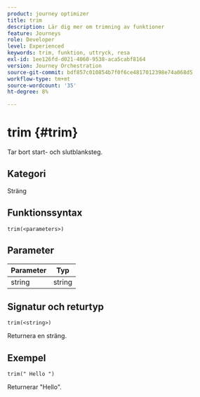 ```yaml
---
product: journey optimizer
title: trim
description: Lär dig mer om trimning av funktioner
feature: Journeys
role: Developer
level: Experienced
keywords: trim, funktion, uttryck, resa
exl-id: 1ee126fd-d021-4060-9538-aca5cabf8164
version: Journey Orchestration
source-git-commit: bdf857c010854b7f0f6ce4817012398e74a068d5
workflow-type: tm+mt
source-wordcount: '35'
ht-degree: 8%

---
```


# trim {#trim}

Tar bort start- och slutblanksteg.

## Kategori

Sträng

## Funktionssyntax

`trim(<parameters>)`

## Parameter

| Parameter | Typ |
|-----------|------------------|
| string | string |

## Signatur och returtyp

`trim(<string>)`

Returnera en sträng.

## Exempel

`trim(" Hello ")`

Returnerar &quot;Hello&quot;.
